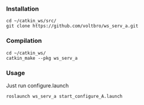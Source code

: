 ### Installation
```
cd ~/catkin_ws/src/
git clone https://github.com/voltbro/ws_serv_a.git 
```
### Compilation
```
cd ~/catkin_ws/
catkin_make --pkg ws_serv_a
```
### Usage

Just run configure.launch
```
roslaunch ws_serv_a start_configure_A.launch
```

